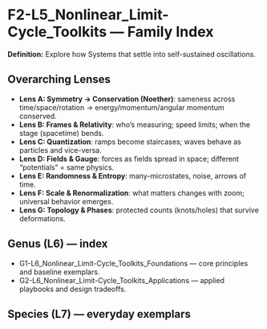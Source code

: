# F2-L5_Nonlinear_Limit-Cycle_Toolkits — Family Index
**Definition:** Explore how Systems that settle into self-sustained oscillations.

## Overarching Lenses

- **Lens A: Symmetry -> Conservation (Noether)**: sameness across time/space/rotation → energy/momentum/angular momentum conserved.
- **Lens B: Frames & Relativity**: who’s measuring; speed limits; when the stage (spacetime) bends.
- **Lens C: Quantization**: ramps become staircases; waves behave as particles and vice-versa.
- **Lens D: Fields & Gauge**: forces as fields spread in space; different “potentials” = same physics.
- **Lens E: Randomness & Entropy**: many-microstates, noise, arrows of time.
- **Lens F: Scale & Renormalization**: what matters changes with zoom; universal behavior emerges.
- **Lens G: Topology & Phases**: protected counts (knots/holes) that survive deformations.

## Genus (L6) — index
- G1-L6_Nonlinear_Limit-Cycle_Toolkits_Foundations — core principles and baseline exemplars.
- G2-L6_Nonlinear_Limit-Cycle_Toolkits_Applications — applied playbooks and design tradeoffs.

## Species (L7) — everyday exemplars
